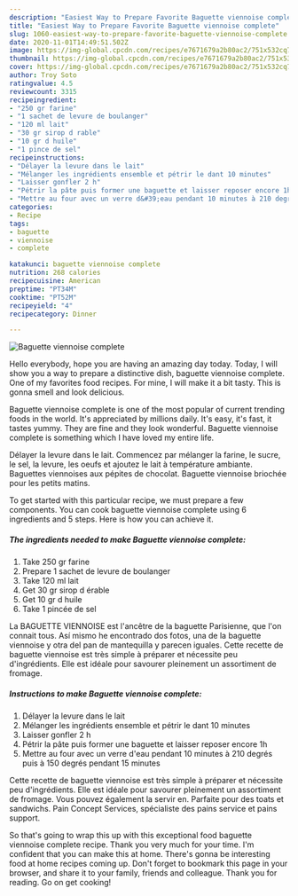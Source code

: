 ```yaml
---
description: "Easiest Way to Prepare Favorite Baguette viennoise complete"
title: "Easiest Way to Prepare Favorite Baguette viennoise complete"
slug: 1060-easiest-way-to-prepare-favorite-baguette-viennoise-complete
date: 2020-11-01T14:49:51.502Z
image: https://img-global.cpcdn.com/recipes/e7671679a2b80ac2/751x532cq70/baguette-viennoise-complete-photo-principale-de-la-recette.jpg
thumbnail: https://img-global.cpcdn.com/recipes/e7671679a2b80ac2/751x532cq70/baguette-viennoise-complete-photo-principale-de-la-recette.jpg
cover: https://img-global.cpcdn.com/recipes/e7671679a2b80ac2/751x532cq70/baguette-viennoise-complete-photo-principale-de-la-recette.jpg
author: Troy Soto
ratingvalue: 4.5
reviewcount: 3315
recipeingredient:
- "250 gr farine"
- "1 sachet de levure de boulanger"
- "120 ml lait"
- "30 gr sirop d rable"
- "10 gr d huile"
- "1 pince de sel"
recipeinstructions:
- "Délayer la levure dans le lait"
- "Mélanger les ingrédients ensemble et pétrir le dant 10 minutes"
- "Laisser gonfler 2 h"
- "Pétrir la pâte puis former une baguette et laisser reposer encore 1h"
- "Mettre au four avec un verre d&#39;eau pendant 10 minutes à 210 degrés puis à 150 degrés pendant 15 minutes"
categories:
- Recipe
tags:
- baguette
- viennoise
- complete

katakunci: baguette viennoise complete 
nutrition: 268 calories
recipecuisine: American
preptime: "PT34M"
cooktime: "PT52M"
recipeyield: "4"
recipecategory: Dinner

---
```



![Baguette viennoise complete](https://img-global.cpcdn.com/recipes/e7671679a2b80ac2/751x532cq70/baguette-viennoise-complete-photo-principale-de-la-recette.jpg)

Hello everybody, hope you are having an amazing day today. Today, I will show you a way to prepare a distinctive dish, baguette viennoise complete. One of my favorites food recipes. For mine, I will make it a bit tasty. This is gonna smell and look delicious.

Baguette viennoise complete is one of the most popular of current trending foods in the world. It's appreciated by millions daily. It's easy, it's fast, it tastes yummy. They are fine and they look wonderful. Baguette viennoise complete is something which I have loved my entire life.

Délayer la levure dans le lait. Commencez par mélanger la farine, le sucre, le sel, la levure, les oeufs et ajoutez le lait à température ambiante. Baguettes viennoises aux pépites de chocolat. Baguette viennoise briochée pour les petits matins.


To get started with this particular recipe, we must prepare a few components. You can cook baguette viennoise complete using 6 ingredients and 5 steps. Here is how you can achieve it.

<!--inarticleads1-->

##### The ingredients needed to make Baguette viennoise complete:

1. Take 250 gr farine
1. Prepare 1 sachet de levure de boulanger
1. Take 120 ml lait
1. Get 30 gr sirop d érable
1. Get 10 gr d huile
1. Take 1 pincée de sel


La BAGUETTE VIENNOISE est l&#39;ancêtre de la baguette Parisienne, que l&#39;on connait tous. Así mismo he encontrado dos fotos, una de la baguette viennoise y otra del pan de mantequilla y parecen iguales. Cette recette de baguette viennoise est très simple à préparer et nécessite peu d&#39;ingrédients. Elle est idéale pour savourer pleinement un assortiment de fromage. 

<!--inarticleads2-->

##### Instructions to make Baguette viennoise complete:

1. Délayer la levure dans le lait
1. Mélanger les ingrédients ensemble et pétrir le dant 10 minutes
1. Laisser gonfler 2 h
1. Pétrir la pâte puis former une baguette et laisser reposer encore 1h
1. Mettre au four avec un verre d&#39;eau pendant 10 minutes à 210 degrés puis à 150 degrés pendant 15 minutes


Cette recette de baguette viennoise est très simple à préparer et nécessite peu d&#39;ingrédients. Elle est idéale pour savourer pleinement un assortiment de fromage. Vous pouvez également la servir en. Parfaite pour des toats et sandwichs. Pain Concept Services, spécialiste des pains service et pains support. 

So that's going to wrap this up with this exceptional food baguette viennoise complete recipe. Thank you very much for your time. I'm confident that you can make this at home. There's gonna be interesting food at home recipes coming up. Don't forget to bookmark this page in your browser, and share it to your family, friends and colleague. Thank you for reading. Go on get cooking!
